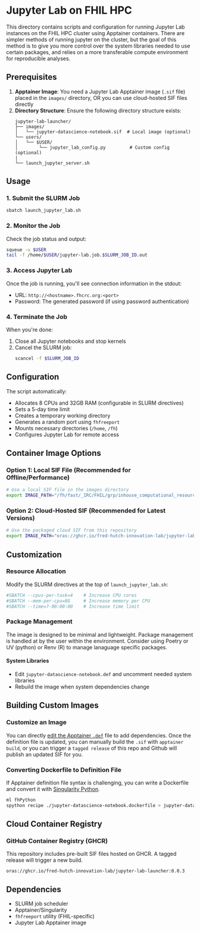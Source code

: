 # Jupyter Lab on FHIL HPC

This directory contains scripts and configuration for running Jupyter Lab instances on the FHIL HPC cluster using Apptainer containers. There are simpler methods of running jupyter on the cluster, but the goal of this method is to give you more control over the system libraries needed to use certain packages, and relies on a more transferable compute environment for reproducible analyses. 

## Prerequisites

1. **Apptainer Image**: You need a Jupyter Lab Apptainer image (`.sif` file) placed in the `images/` directory, OR you can use cloud-hosted SIF files directly
2. **Directory Structure**: Ensure the following directory structure exists:
   ```
   jupyter-lab-launcher/
   ├── images/
   │   └── jupyter-datascience-notebook.sif  # Local image (optional)
   └── users/
   │   └── $USER/
   │        └── jupyter_lab_config.py         # Custom config (optional)
   |
   └── launch_jupyter_server.sh
   ```

## Usage

### 1. Submit the SLURM Job

```bash
sbatch launch_jupyter_lab.sh
```

### 2. Monitor the Job

Check the job status and output:
```bash
squeue -u $USER
tail -f /home/$USER/jupyter-lab.job.$SLURM_JOB_ID.out
```

### 3. Access Jupyter Lab

Once the job is running, you'll see connection information in the stdout:
- URL: `http://<hostname>.fhcrc.org:<port>`
- Password: The generated password (if using password authentication)

### 4. Terminate the Job

When you're done:
1. Close all Jupyter notebooks and stop kernels
2. Cancel the SLURM job:
   ```bash
   scancel -f $SLURM_JOB_ID
   ```

## Configuration

The script automatically:
- Allocates 8 CPUs and 32GB RAM (configurable in SLURM directives)
- Sets a 5-day time limit
- Creates a temporary working directory
- Generates a random port using `fhfreeport`
- Mounts necessary directories (`/home`, `/fh`)
- Configures Jupyter Lab for remote access

## Container Image Options

### Option 1: Local SIF File (Recommended for Offline/Performance)
```bash
# Use a local SIF file in the images directory
export IMAGE_PATH="/fh/fast/_IRC/FHIL/grp/inhouse_computational_resources/jupyter-lab-launcher/images/jupyter-datascience-notebook.sif"
```

### Option 2: Cloud-Hosted SIF (Recommended for Latest Versions)
```bash
# Use the packaged cloud SIF from this repository
export IMAGE_PATH="oras://ghcr.io/fred-hutch-innovation-lab/jupyter-lab-launcher:0.0.3"
```

## Customization

### Resource Allocation
Modify the SLURM directives at the top of `launch_jupyter_lab.sh`:
```bash
#SBATCH --cpus-per-task=4    # Increase CPU cores
#SBATCH --mem-per-cpu=8G     # Increase memory per CPU
#SBATCH --time=7-00:00:00    # Increase time limit
```

### Package Management

The image is designed to be minimal and lightweight. Package management is handled at by the user within the environment. Consider using Poetry or UV (python) or Renv (R) to manage lanaguage specific packages.

#### System Libraries
- Edit `jupyter-datascience-notebook.def` and uncomment needed system libraries
- Rebuild the image when system dependencies change

## Building Custom Images

### Customize an Image

You can directly [edit the Apptainer `.def`](https://apptainer.org/docs/user/1.0/build_a_container.html#building-containers-from-apptainer-definition-files) file to add dependencies. Once the definition file is updated, you can manually build the `.sif` with `apptainer build`, or you can trigger a `tagged release` of this repo and Github will publish an updated SIF for you.

### Converting Dockerfile to Definition File

If Apptainer definition file syntax is challenging, you can write a Dockerfile and convert it with [Singularity Python](https://singularityhub.github.io/singularity-cli/recipes).

```bash
ml fhPython
spython recipe ./jupyter-datascience-notebook.dockerfile > jupyter-datascience-notebook.def
```

## Cloud Container Registry

### GitHub Container Registry (GHCR)

This repository includes pre-built SIF files hosted on GHCR. A tagged release will trigger a new build.

`oras://ghcr.io/fred-hutch-innovation-lab/jupyter-lab-launcher:0.0.3`

## Dependencies

- SLURM job scheduler
- Apptainer/Singularity
- `fhfreeport` utility (FHIL-specific)
- Jupyter Lab Apptainer image
